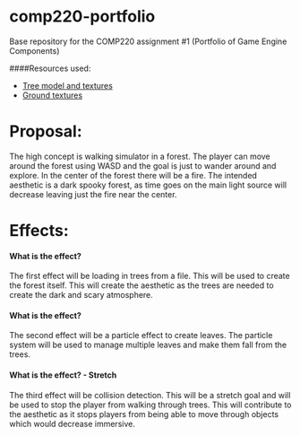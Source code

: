 # comp220-portfolio
Base repository for the COMP220 assignment #1 (Portfolio of Game Engine Components)

####Resources used:
* [Tree model and textures](http://www.turbosquid.com/3d-models/free-obj-mode-tree-pack/506851)
* [Ground textures](http://freegamearts.tuxfamily.org/fga.php?filter=image)

# Proposal: 
The high concept is  walking simulator in a forest. The player can move around the forest using WASD and the goal is just to wander around and explore. In the center of the forest there will be a fire. The intended aesthetic is a dark spooky forest, as time goes on the main light source will decrease leaving just the fire near the center.

# Effects:
#### What is the effect?
The first effect will be loading in trees from a file. This will be used to create the forest itself. This will create the aesthetic as the trees are needed to create the dark and scary atmosphere.

#### What is the effect?
The second effect will be a particle effect to create leaves. The particle system will be used to manage multiple leaves and make them fall from the trees.

#### What is the effect? - Stretch
The third effect will be collision detection. This will be a stretch goal and will be used to stop the player from walking through trees. This will contribute to the aesthetic as it stops players from being able to move through objects which would decrease immersive. 
